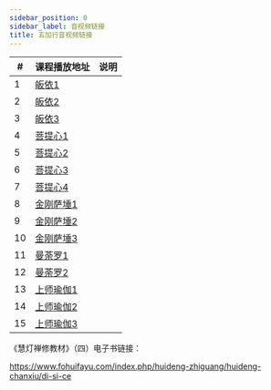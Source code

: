 ```yaml
---
sidebar_position: 0
sidebar_label: 音视频链接
title: 五加行音视频链接
---
```




| \# | 课程播放地址 | 说明 |
|---|---|---|
| 1 |  <a href="/video#慧灯禅修课第四册/01-1 慧灯禅修课21 加行的修法-皈依1.mp4"> 皈依1</a>  |  |
| 2 |  <a href="/video#慧灯禅修课第四册/01-2 慧灯禅修课22 加行的修法-皈依2.mp4"> 皈依2</a>|  |
| 3 |  <a href="/video#慧灯禅修课第四册/01-3 慧灯禅修课23 加行的修法-皈依3.mp4"> 皈依3</a>|  |
| 4 |  <a href="/video#慧灯禅修课第四册/02-1 慧灯禅修课24 加行的修法-菩提心1.mp4"> 菩提心1</a>|  |
| 5 |  <a href="/video#慧灯禅修课第四册/02-2 慧灯禅修课25 加行的修法-菩提心2.mp4"> 菩提心2</a>|  |
| 6 |  <a href="/video#慧灯禅修课第四册/02-3 慧灯禅修课26 加行的修法-菩提心3.mp4"> 菩提心3</a>|  |
| 7 |  <a href="/video#慧灯禅修课第四册/02-4 慧灯禅修课27 加行的修法-菩提心4.mp4"> 菩提心4</a>|  |
| 8 |  <a href="/video#慧灯禅修课第四册/03-1 慧灯禅修课28 加行的修法-金刚萨埵1.mp4"> 金刚萨埵1</a>  |  |
| 9 |  <a href="/video#慧灯禅修课第四册/03-2 慧灯禅修课29 加行的修法-金刚萨埵2.mp4"> 金刚萨埵2</a>  |  |
| 10 |  <a href="/video#慧灯禅修课第四册/03-3 慧灯禅修课30 加行的修法-金刚萨埵3.mp4"> 金刚萨埵3</a>  |  |
| 11 |  <a href="/video#慧灯禅修课第四册/04-1 慧灯禅修课31 加行的修法-曼荼罗1.mp4"> 曼荼罗1</a>|  |
| 12 |  <a href="/video#慧灯禅修课第四册/04-2 慧灯禅修课32 加行的修法-曼荼罗2.mp4"> 曼荼罗2</a>|  |
| 13 |  <a href="/video#慧灯禅修课第四册/05-1 慧灯禅修课33 加行的修法-上师瑜伽1.mp4"> 上师瑜伽1</a>  |  |
| 14 |  <a href="/video#慧灯禅修课第四册/05-2 慧灯禅修课34 加行的修法-上师瑜伽2.mp4"> 上师瑜伽2</a>  |  |
| 15 |  <a href="/video#慧灯禅修课第四册/05-3 慧灯禅修课35 加行的修法-上师瑜伽3.mp4"> 上师瑜伽3</a>  |  |



《慧灯禅修教材》（四）电子书链接：

https://www.fohuifayu.com/index.php/huideng-zhiguang/huideng-chanxiu/di-si-ce